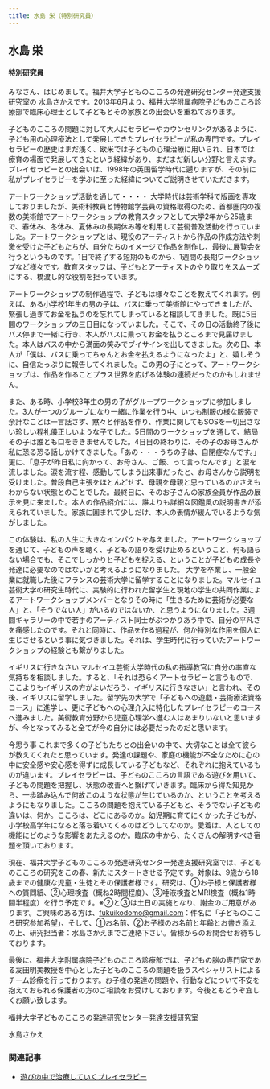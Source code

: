 ```yaml
---
title: 水島 栄（特別研究員）
---
```

## 水島 栄

#### 特別研究員

みなさん、はじめまして。福井大学子どものこころの発達研究センター発達支援研究室の
水島さかえです。2013年6月より、福井大学附属病院子どものこころ診療部で臨床心理士として子どもとその家族との出会いを重ねております。

子どものこころの問題に対して大人にセラピーやカウンセリングがあるように、子ども用の心理療法として発展してきたプレイセラピーが私の専門です。プレイセラピーの歴史はまだ浅く、欧米では子どもの心理治療に用いられ、日本では療育の場面で発展してきたという経緯があり、まだまだ新しい分野と言えます。
プレイセラピーとの出会いは、1998年の英国留学時代に遡りますが、その前に私がプレイセラピーを学ぶに至った経緯についてご説明させていただきます。

アートワークショップ活動を通して・・・・
大学時代は芸術学科で版画を専攻しておりましたが、美術科教員と博物館学芸員の資格取得のため、首都圏内の複数の美術館でアートワークショップの教育スタッフとして大学2年から25歳まで、春休み、冬休み、夏休みの長期休み等を利用して芸術普及活動を行っていました。アートワークショップとは、現役のアーティストから作品の作成方法や刺激を受けた子どもたちが、自分たちのイメージで作品を制作し、最後に展覧会を行うというものです。1日で終了する短期のものから、1週間の長期ワークショップなど様々です。教育スタッフは、子どもとアーティストのやり取りをスムーズにする、橋渡し的な役割を担っています。

アートワークショップの制作過程で、子どもは様々なことを教えてくれます。例えば、ある小学校1年生の男の子は、バスに乗って美術館にやってきましたが、緊張し過ぎてお金を払うのを忘れてしまっていると相談してきました。既に5日間のワークショップの三日目になっていました。そこで、その日の活動終了後にバス停まで一緒に行き、本人がバスに乗ってお金を払うところまで見届けました。本人はバスの中から満面の笑みでブイサインを出してきました。次の日、本人が「僕は、バスに乗ってちゃんとお金を払えるようになったよ」と、嬉しそうに、自信たっぷりに報告してくれました。この男の子にとって、アートワークショップは、作品を作ることプラス世界を広げる体験の連続だったのかもしれません。

また、ある時、小学校3年生の男の子がグループワークショップに参加しました。3人が一つのグループになり一緒に作業を行う中、いつも制服の様な服装で余計なことは一言話さず、黙々と作品を作り、作業に関してもSOSを一切出さない珍しい程礼儀正しいような子でした。5日間のワークショップを通して、結局その子は誰とも口をききませんでした。4日目の終わりに、その子のお母さんが私に恐る恐る話しかけてきました。「あの・・・うちの子は、自閉症なんです。」更に、「息子が昨日私に向かって、お母さん、ご飯、って言ったんです」と涙を流しました。涙を流す程、感動してしまう出来事だったと、お母さんから説明を受けました。普段自己主張をほとんどせず、母親を母親と思っているのかさえもわからない状態とのことでした。最終日に、そのお子さんの家族全員が作品の展示を見に来ました。本人の作品紹介には、誰よりも詳細な図鑑風の説明書きが添えられていました。家族に囲まれて少しだけ、本人の表情が緩んでいるような気がしました。

この体験は、私の人生に大きなインパクトを与えました。アートワークショップを通じて、子どもの声を聴く、子どもの語りを受け止めるということ、何も語らない場合でも、そこでしっかりと子どもを捉える、ということが子どもの成長や発達に必要なのではないかと考えるようになりました。
大学を卒業し、一般企業に就職した後にフランスの芸術大学に留学することになりました。マルセイユ芸術大学の研究生時代に、実験的に行われた留学生と現地の学生の共同作業によるアートワークショップメンバーとなりその時に「生きるために芸術が必要な人」と、「そうでない人」がいるのではないか、と思うようになりました。3週間ギャラリーの中で若手のアーティスト同士がぶつかりあう中で、自分の平凡さを痛感したのです。それと同時に、作品を作る過程が、何か特別な作用を個人に生じさせるという事に気づきました。それは、学生時代に行っていたアートワークショップの経験とも繋がりました。

イギリスに行きなさい
マルセイユ芸術大学時代の私の指導教官に自分の率直な気持ちを相談しました。すると、「それは恐らくアートセラピーと言うもので、ここよりもイギリスの方がよいだろう、イギリスに行きなさい」と言われ、その後、イギリスに留学しました。留学先の大学で「子どもへの遊戯・芸術療法資格コース」に進学し、更に子どもへの心理介入に特化したプレイセラピーのコースへ進みました。美術教育分野から児童心理学へ進む人はあまりいないと思いますが、今となってみると全てが今の自分には必要だったのだと思います。

今思う事
これまで多くの子どもたちとの出会いの中で、大切なことは全て彼らが教えてくれたと思っています。発達の課題や、家庭の機能が不全なために心の中に安全感や安心感を得ずに成長している子どもなど、それぞれに抱えているものが違います。プレイセラピーは、子どものこころの言語である遊びを用いて、子どもの問題を把握し、状態の改善へと繋げていきます。臨床から得た知見から、一歩踏み込んで何故このような状態が生じているのか、ということを考えるようにもなりました。こころの問題を抱えている子どもと、そうでない子どもの違いは、何か。こころは、どこにあるのか。幼児期に育てにくかった子どもが、小学校高学年になると落ち着いてくるのはどうしてなのか。愛着は、人としての機能にどのような影響をあたえるのか。臨床の中から、たくさんの解明すべき宿題を頂いております。

現在、福井大学子どものこころの発達研究センター発達支援研究室では、子どものこころの研究をこの春、新たにスタートさせる予定です。対象は、9歳から18歳までの健康な児童・生徒とその保護者様です。研究は、①お子様と保護者様への質問紙、②心理検査（概ね2時間程度）、③唾液検査とMRI検査（概ね1時間半程度）を行う予定です。※②と③は土日の実施となり、謝金のご用意があります。ご興味のある方は、fukuikodomo@gmail.com：件名に「子どものこころ研究参加希望」、そして、①お名前、②お子様のお名前と年齢とお書き添えの上、研究担当者：水島さかえまでご連絡下さい。皆様からのお問合せお待ちしております。

最後に、福井大学附属病院子どものこころ診療部では、子どもの脳の専門家である友田明美教授を中心とした子どものこころの問題を扱うスペシャリストによるチーム診療を行っております。お子様の発達の問題や、行動などについて不安を抱えておられる保護者の方のご相談をお受けしております。今後ともどうぞ宜しくお願い致します。

福井大学子どものこころの発達研究センター発達支援研究室

水島さかえ

### 関連記事

- [遊びの中で治療していくプレイセラピー](/resources/Recreation_Mizushima.pdf)